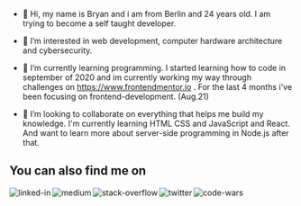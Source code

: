 - 👋 Hi, my name is Bryan and i am from Berlin and 24 years old. I am trying to become a self taught developer.

- 👀 I’m interested in web development, computer hardware architecture and cybersecurity.

- 🌱 I’m currently learning programming. I started learning how to code in september of 2020 and im currently working my way through 
     challenges on https://www.frontendmentor.io . For the last 4 months i've been focusing on frontend-development. (Aug.21)
     
- 💞️ I’m looking to collaborate on everything that helps me build my knowledge. I'm currently learning HTML CSS and JavaScript and React. And want to learn more about server-side programming in Node.js after that.

     
<!---
bryanhain97/bryanhain97 is a ✨ special ✨ repository because its `README.md` (this file) appears on your GitHub profile.
You can click the Preview link to take a look at your changes.
--->


## You can also find me on
[<img align="left" alt="linked-in" src="https://img.shields.io/badge/linkedin-%230077B5.svg?&style=for-the-badge&logo=linkedin&logoColor=white" />](https://www.linkedin.com/in/bryan-hain-572568206/)
[<img align="left" alt="medium" src="https://img.shields.io/badge/medium-%2312100E.svg?&style=for-the-badge&logo=medium&logoColor=white" />](https://medium.com/@bryanhain97)
[<img align="left" alt="stack-overflow" src="https://img.shields.io/badge/stack%20overflow-FE7A16?logo=stack-overflow&logoColor=white&style=for-the-badge" />](https://stackoverflow.com/users/14692443/bryan-hain)
[<img align="left" alt="twitter" src="https://img.shields.io/badge/twitter-%231DA1F2.svg?&style=for-the-badge&logo=twitter&logoColor=white" />](https://twitter.com/Bryan47588123)
[<img align="left" alt="code-wars" src="https://res.cloudinary.com/crunchbase-production/image/upload/c_lpad,h_256,w_256,f_auto,q_auto:eco,dpr_1/v1400019742/pbpj9oxf1ipwrisnj9ia.png" />](https://www.codewars.com/users/bryanhain97)
<br>
<br>
